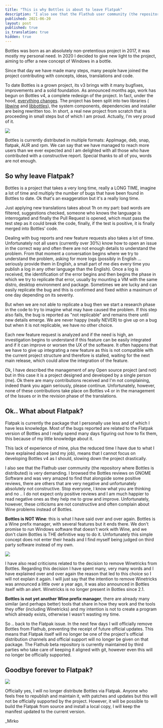 ```yaml
---
title: "This is why Bottles is about to leave Flatpak"
description: "I also see that the Flathub user community (the repository where Bottles is distributed) is very demanding."
published: 2021-06-20
layout: post
published: true
is_translation: true
hidden: true
---
```

Bottles was born as an absolutely non-pretentious project in 2017, it was mostly
my personal need.
In 2020 I decided to give new light to the project, aiming to offer a new concept
of Windows in a bottle.

Since that day we have made many steps, many people have joined the project 
contributing with concepts, ideas, translations and code.

To date Bottles is a grown project, its v3 brings with it many bugfixes, 
improvements and a solid foundation. As announced months ago, work has begun on 
Bottles v4, a complete redesign of the project. In fact, under the hood, 
[everything changes](https://github.com/bottlesdevs/Bottles/issues/133). 
The project has been split into two libraries (
[libwine](https://github.com/bottlesdevs/libwine) and 
[libbottles](https://github.com/bottlesdevs/libbottles)), the system components, 
dependencies and installer are being rewritten too. In short, a real new project 
from scratch that is proceeding in small steps but of which I am proud. 
Actually, I'm very proud of it.

![](https://camo.githubusercontent.com/67c8dc53cbd154e38b2af4f22176da7246e70e720474b9bb5776550110d9694a/68747470733a2f2f7062732e7477696d672e636f6d2f6d656469612f4579635231635758414145747856523f666f726d61743d6a7067)

Bottles is currently distributed in multiple formats: AppImage, deb, snap, 
flatpak, AUR and rpm. We can say that we have managed to reach more users than 
we ever expected and I am delighted with all those who have contributed with a 
constructive report. Special thanks to all of you, words are not enough.

## So why leave Flatpak?
Bottles is a project that takes a very long time, really a LONG TIME, imagine a 
lot of time and multiply the number of bugs that have been found in Bottles to 
date. Ok that's an exaggeration but it's a really long time.

Just applying new translations takes about 1h on my part: bad words are filtered, 
suggestions checked, someone who knows the language is interrogated and finally 
the Pull Request is opened, which must pass the test step as it could break the 
code, finally, if the test is positive, it is finally merged into Bottles' code.

Dealing with bug reports and new feature requests also takes a lot of time. 
Unfortunately not all users (currently over 30%) know how to open an issue in 
the correct way and often there are not enough details to understand the problem. 
From that moment a conversation begins where we try to understand the problem, 
asking for more logs (possibly in English ... seriously provide them in English, 
a small part of me dies every time you publish a log in any other language than 
the English). Once a log is received, the identification of the error begins and 
then begins the phase in which we try to replicate that error, usually by 
mounting a VM with the same distro, desktop environment and package. Sometimes 
we are lucky and can easily replicate the bug and this is confirmed and fixed 
within a maximum of one day depending on its severity.

But when we are not able to replicate a bug then we start a research phase in 
the code to try to imagine what may have caused the problem. If this step also 
fails, the bug is reported as "not replicable" and remains there until new 
details emerge. We are never happy (really NEVER) to give up on a bug but when 
it is not replicable, we have no other choice.

Each new feature request is analyzed and if the need is high, an investigation 
begins to understand if this feature can be easily integrated and if it can 
improve or worsen the UX of the software. It often happens that we have to give 
up integrating a new feature as this is not compatible with the current project 
structure and therefore is stalled, waiting for the next main release, which 
could allow the integration of the feature.

Ok, I have described the management of any Open source project (and not) but in 
this case it is a project designed and developed by a single person (me). Ok 
there are many contributions received and I'm not complaining, indeed thank you 
again seriously, please continue. Unfortunately, however, none of these 
contributions take place on Bottles v4 or in the management of the Issues or in 
the revision phase of the translations.

## Ok.. What about Flatpak?
Flatpak is currently the package that I personally use less and of which I have 
less knowledge. Most of the bugs reported are related to the Flatpak version of 
Bottles and I really spend many days figuring out how to fix them, this because 
of my little knowledge about it.

This lack of experience of mine, plus the reduced time I have due to what I have
explained above (and my job), means that I cannot focus on developing Bottles v4 
as I should, slowing down the project drastically.

I also see that the Flathub user community (the repository where Bottles is 
distributed) is very demanding. I browsed the Bottles reviews on GNOME Software 
and was very amazed to find that alongside some positive reviews, there are 
others that are very negative and unfortunately absolutely not constructive. 
Stop everyone, I know what you are thinking and no .. I do not expect only 
positive reviews and I am much happier to read negative ones as they help me to 
grow and improve. Unfortunately, however, these criticisms are not constructive 
and often complain about Wine problems instead of Bottles.

**Bottles is NOT Wine**: this is what I have said over and over again. Bottles 
is a Wine prefix manager, with several features but it ends there. We don't 
promise to run Windows software that doesn't work with Wine, and we don't claim 
Bottles is THE definitive way to do it. Unfortunately this simple concept does 
not enter their heads and I find myself being judged on third party software 
instead of my own.

![](https://media.giphy.com/media/duJI8BEPPDkvm/giphy.gif)

I have also read criticisms related to the decision to remove Winetricks from 
Bottles. Regarding this decision I have spent many, very many words and I have 
explained over and over again the reason that led to this choice so I will not 
explain it again. I will just say that the intention to remove Winetricks was 
announced a little over a year ago, it was also announced in Bottles itself 
with an alert. Winetricks is no longer present in Bottles since 2.1.

**Bottles is not yet another Wine prefix manager**, there are already many 
similar (and perhaps better) tools that share in how they work and the tools 
they offer (including Winetricks) and my intention is not to create a program 
which already exists, otherwise I wasn't wasting my time.

So .. back to the Flatpak issue. In the next few days I will officially remove 
Bottles from Flathub, preventing the receipt of future official updates. This 
means that Flatpak itself will no longer be one of the project's official 
distribution channels and official support will no longer be given on that 
package. The Flathub beta repository is currently maintained by third parties 
who take care of keeping it aligned with git, however even this will no longer 
be officially supported.

## Goodbye forever to Flatpak?
![](https://media1.tenor.com/images/b7e17ee010f0cc3955db366f931764f8/tenor.gif?itemid=10683738)

Officially yes, I will no longer distribute Bottles via Flatpak. Anyone who 
feels free to republish and maintain it, with patches and updates but this will 
not be officially supported by the project. However, it will be possible to 
build the Flatpak from source and install a local copy, I will keep the manifest 
updated to the current version.

_Mirko